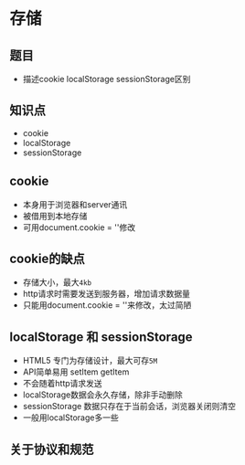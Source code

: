 # 存储

## 题目

* 描述cookie localStorage sessionStorage区别

## 知识点

* cookie
* localStorage
* sessionStorage

## cookie

* 本身用于浏览器和server通讯
* 被借用到本地存储
* 可用document.cookie = ''修改

## cookie的缺点

* 存储大小，最大`4kb`
* http请求时需要发送到服务器，增加请求数据量
* 只能用document.cookie = ''来修改，太过简陋

## localStorage 和 sessionStorage

* HTML5 专门为存储设计，最大可存`5M`
* API简单易用 setItem getItem
* 不会随着http请求发送
* localStorage数据会永久存储，除非手动删除
* sessionStorage 数据只存在于当前会话，浏览器关闭则清空
* 一般用localStorage多一些

## 关于协议和规范
